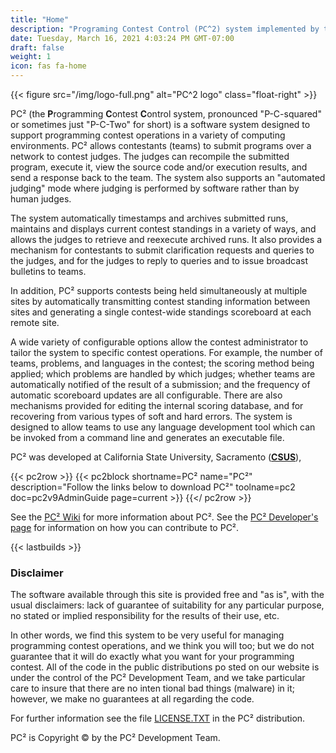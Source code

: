 ```yaml
---
title: "Home"
description: "Programing Contest Control (PC^2) system implemented by the PC^2 Development Team for use at the ICPC World Finals and other programming contests"
date: Tuesday, March 16, 2021 4:03:24 PM GMT-07:00
draft: false
weight: 1
icon: fas fa-home
---
```


{{< figure src="/img/logo-full.png" alt="PC^2 logo" class="float-right" >}}

PC&sup2; (the **P**rogramming **C**ontest **C**ontrol system,
pronounced "P-C-squared" or sometimes just "P-C-Two" for short) is a
software system designed to support programming contest operations in
a variety of computing environments.
PC&sup2; allows contestants
(teams) to submit programs over a network to contest
judges. The judges can recompile the submitted program,
execute it, view the source code and/or execution results, and send a
response back to the team.   The system also supports an "automated judging"
mode where judging is performed by software rather than by human judges.

The system automatically timestamps and archives submitted runs,
maintains and displays current contest standings in a variety of ways,
and allows the judges to retrieve and reexecute archived runs.
It also provides a mechanism for contestants to submit clarification
requests and queries to the judges, and for the judges to reply to
queries and to issue broadcast bulletins to teams.

In addition, PC&sup2; supports contests being held
simultaneously at multiple sites by automatically transmitting
contest standing information between sites and generating a single
contest-wide standings scoreboard at each remote site.

A wide variety of configurable options allow the contest
administrator to tailor the system to specific contest operations.
For example, the number of teams, problems, and languages in the contest;
the scoring method being applied; which problems are handled by which
judges; whether teams are automatically notified of the result of a
submission; and the frequency of automatic scoreboard updates are all
configurable.
There are also mechanisms provided for editing the internal scoring
database, and for recovering from various types of soft and hard errors.
The system is designed to allow teams to use any language
development tool which can be invoked from a command line and generates
an executable file.

PC&sup2;  was developed at California State University,
Sacramento (**<a href="https://www.csus.edu/">CSUS</a>**),


{{< pc2row >}}
    {{< pc2block shortname=PC&sup2; name="PC&sup2;" description="Follow the links below to download PC&sup2;" toolname=pc2 doc=pc2v9AdminGuide page=current >}}
{{</ pc2row >}}

See the <a href="https://github.com/pc2ccs/pc2v9/wiki">PC&sup2; Wiki</a> for more information about PC&sup2;. See the <a href="https://github.com/pc2ccs/pc2v9/wiki/PC2-Developer%27s-Wiki">PC&sup2; Developer's page</a> for information on how you can contribute to PC&sup2;.

{{< lastbuilds >}}

### Disclaimer

The software available through this site is provided free and "as is", with the usual disclaimers: lack of guarantee of suitability
for any particular purpose, no stated or implied responsibility for the results of their use, etc.

In other words, we find this system to be very useful for managing programming contest operations, and we think you will too; but we
 do not guarantee that it will do exactly what you want for your programming contest. All of the code in the public distributions po
sted on our website is under the control of the PC&sup2; Development Team, and we take particular care to insure that there are no inten
tional bad things (malware) in it; however, we make no guarantees at all regarding the code.

For further information see the file [LICENSE.TXT](https://github.com/pc2ccs/pc2v9/blob/master/LICENSE.TXT) in the PC&sup2; distribution.

PC&sup2; is Copyright &copy; by the PC&sup2; Development Team.
